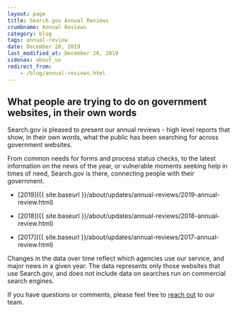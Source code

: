 ```yaml
---
layout: page
title: Search.gov Annual Reviews
crumbname: Annual Reviews
category: blog
tags: annual-review
date: December 20, 2019
last_modified_at: December 20, 2019
sidenav: about_us
redirect_from: 
    - /blog/annual-reviews.html
---
```


## What people are trying to do on government websites, in their own words

Search.gov is pleased to present our annual reviews - high level reports that show, in their own words, what the public has been searching for across government websites.

From common needs for forms and process status checks, to the latest information on the news of the year, or vulnerable moments seeking help in times of need, Search.gov is there, connecting people with their government.

* [2019]({{ site.baseurl }}/about/updates/annual-reviews/2019-annual-review.html)

* [2018]({{ site.baseurl }}/about/updates/annual-reviews/2018-annual-review.html)

* [2017]({{ site.baseurl }}/about/updates/annual-reviews/2017-annual-review.html)

Changes in the data over time reflect which agencies use our service, and major news in a given year. The data represents only those websites that use Search.gov, and does not include data on searches run on commercial search engines.

If you have questions or comments, please feel free to [reach out](mailto:search@support.digitalgov.gov) to our team.